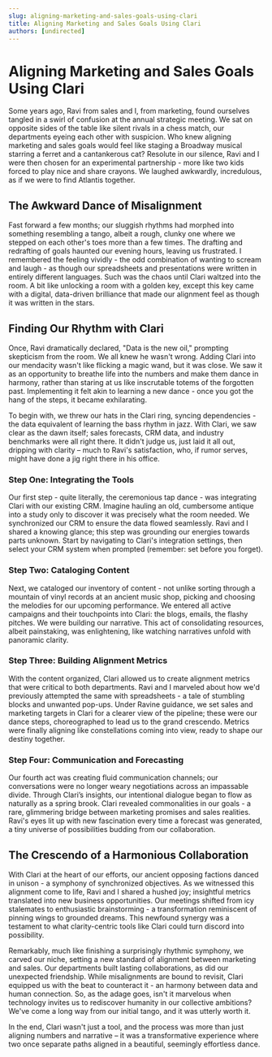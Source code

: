 ```yaml
---
slug: aligning-marketing-and-sales-goals-using-clari
title: Aligning Marketing and Sales Goals Using Clari
authors: [undirected]
---
```



# Aligning Marketing and Sales Goals Using Clari

Some years ago, Ravi from sales and I, from marketing, found ourselves tangled in a swirl of confusion at the annual strategic meeting. We sat on opposite sides of the table like silent rivals in a chess match, our departments eyeing each other with suspicion. Who knew aligning marketing and sales goals would feel like staging a Broadway musical starring a ferret and a cantankerous cat? Resolute in our silence, Ravi and I were then chosen for an experimental partnership - more like two kids forced to play nice and share crayons. We laughed awkwardly, incredulous, as if we were to find Atlantis together.

## The Awkward Dance of Misalignment

Fast forward a few months; our sluggish rhythms had morphed into something resembling a tango, albeit a rough, clunky one where we stepped on each other's toes more than a few times. The drafting and redrafting of goals haunted our evening hours, leaving us frustrated. I remembered the feeling vividly - the odd combination of wanting to scream and laugh - as though our spreadsheets and presentations were written in entirely different languages. Such was the chaos until Clari waltzed into the room. A bit like unlocking a room with a golden key, except this key came with a digital, data-driven brilliance that made our alignment feel as though it was written in the stars.

## Finding Our Rhythm with Clari

Once, Ravi dramatically declared, "Data is the new oil," prompting skepticism from the room. We all knew he wasn't wrong. Adding Clari into our mendacity wasn't like flicking a magic wand, but it was close. We saw it as an opportunity to breathe life into the numbers and make them dance in harmony, rather than staring at us like inscrutable totems of the forgotten past. Implementing it felt akin to learning a new dance - once you got the hang of the steps, it became exhilarating.

To begin with, we threw our hats in the Clari ring, syncing dependencies - the data equivalent of learning the bass rhythm in jazz. With Clari, we saw clear as the dawn itself; sales forecasts, CRM data, and industry benchmarks were all right there. It didn't judge us, just laid it all out, dripping with clarity – much to Ravi's satisfaction, who, if rumor serves, might have done a jig right there in his office.

### Step One: Integrating the Tools

Our first step - quite literally, the ceremonious tap dance - was integrating Clari with our existing CRM. Imagine hauling an old, cumbersome antique into a study only to discover it was precisely what the room needed. We synchronized our CRM to ensure the data flowed seamlessly. Ravi and I shared a knowing glance; this step was grounding our energies towards parts unknown. Start by navigating to Clari's integration settings, then select your CRM system when prompted (remember: set before you forget).

### Step Two: Cataloging Content

Next, we cataloged our inventory of content - not unlike sorting through a mountain of vinyl records at an ancient music shop, picking and choosing the melodies for our upcoming performance. We entered all active campaigns and their touchpoints into Clari: the blogs, emails, the flashy pitches. We were building our narrative. This act of consolidating resources, albeit painstaking, was enlightening, like watching narratives unfold with panoramic clarity. 

### Step Three: Building Alignment Metrics

With the content organized, Clari allowed us to create alignment metrics that were critical to both departments. Ravi and I marveled about how we'd previously attempted the same with spreadsheets - a tale of stumbling blocks and unwanted pop-ups. Under Ravine guidance, we set sales and marketing targets in Clari for a clearer view of the pipeline; these were our dance steps, choreographed to lead us to the grand crescendo. Metrics were finally aligning like constellations coming into view, ready to shape our destiny together.

### Step Four: Communication and Forecasting

Our fourth act was creating fluid communication channels; our conversations were no longer weary negotiations across an impassable divide. Through Clari’s insights, our intentional dialogue began to flow as naturally as a spring brook. Clari revealed commonalities in our goals - a rare, glimmering bridge between marketing promises and sales realities. Ravi's eyes lit up with new fascination every time a forecast was generated, a tiny universe of possibilities budding from our collaboration.

## The Crescendo of a Harmonious Collaboration

With Clari at the heart of our efforts, our ancient opposing factions danced in unison - a symphony of synchronized objectives. As we witnessed this alignment come to life, Ravi and I shared a hushed joy; insightful metrics translated into new business opportunities. Our meetings shifted from icy stalemates to enthusiastic brainstorming - a transformation reminiscent of pinning wings to grounded dreams. This newfound synergy was a testament to what clarity-centric tools like Clari could turn discord into possibility.

Remarkably, much like finishing a surprisingly rhythmic symphony, we carved our niche, setting a new standard of alignment between marketing and sales. Our departments built lasting collaborations, as did our unexpected friendship. While misalignments are bound to revisit, Clari equipped us with the beat to counteract it - an harmony between data and human connection. So, as the adage goes, isn't it marvelous when technology invites us to rediscover humanity in our collective ambitions? We've come a long way from our initial tango, and it was utterly worth it.

In the end, Clari wasn't just a tool, and the process was more than just aligning numbers and narrative – it was a transformative experience where two once separate paths aligned in a beautiful, seemingly effortless dance.